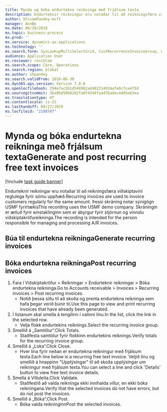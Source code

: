 ```yaml
---
title: Mynda og bóka endurtekna reikninga með frjálsum texta
description: Endurteknir reikningar eru notaðar til að reikningsfæra viðskiptavini reglulega fyrir sömu upphæð.
author: ShivamPandey-msft
manager: AnnBe
ms.date: 08/29/2018
ms.topic: business-process
ms.prod: ''
ms.service: dynamics-ax-applications
ms.technology: ''
ms.search.form: SysLookupMultiSelectGrid, CustRecurrenceInvoiceGroup, CustFreeInvoice, CustRecurrenceInvoiceTotals
audience: Application User
ms.reviewer: roschlom
ms.search.scope: Core, Operations
ms.search.region: Global
ms.author: shpandey
ms.search.validFrom: 2016-06-30
ms.dyn365.ops.version: Version 7.0.0
ms.openlocfilehash: 294e7ac5b1d548982ad402214934afe0cfce475d
ms.sourcegitcommit: 3ba95d50b8262fa0f43d4faad76adac4d05eb3ea
ms.translationtype: HT
ms.contentlocale: is-IS
ms.lasthandoff: 09/27/2019
ms.locfileid: "2188787"
---
```

# <a name="generate-and-post-recurring-free-text-invoices"></a><span data-ttu-id="fa514-103">Mynda og bóka endurtekna reikninga með frjálsum texta</span><span class="sxs-lookup"><span data-stu-id="fa514-103">Generate and post recurring free text invoices</span></span>

[!include [task guide banner](../../includes/task-guide-banner.md)]

<span data-ttu-id="fa514-104">Endurteknir reikningar eru notaðar til að reikningsfæra viðskiptavini reglulega fyrir sömu upphæð.</span><span class="sxs-lookup"><span data-stu-id="fa514-104">Recurring invoices are used to invoice customers regularly for the same amount.</span></span> <span data-ttu-id="fa514-105">Þessi skráning notar sýnigögn USMF fyrirtækis</span><span class="sxs-lookup"><span data-stu-id="fa514-105">This recording uses the USMF demo company.</span></span> <span data-ttu-id="fa514-106">Skráningin er ætluð fyrir einstaklinginn sem er ábyrgur fyrir stjórnun og vinnslu viðskiptakröfureikninga.</span><span class="sxs-lookup"><span data-stu-id="fa514-106">The recording is intended for the person responsible for managing and processing A/R invoices.</span></span>


## <a name="generate-recurring-invoices"></a><span data-ttu-id="fa514-107">Búa til endurtekna reikninga</span><span class="sxs-lookup"><span data-stu-id="fa514-107">Generate recurring invoices</span></span>

## <a name="post-recurring-invoices"></a><span data-ttu-id="fa514-108">Bóka endurtekna reikninga</span><span class="sxs-lookup"><span data-stu-id="fa514-108">Post recurring invoices</span></span>
1. <span data-ttu-id="fa514-109">Fara í Viðskiptakröfur > Reikningar > Endurteknir reikningar > Bóka endurtekna reikninga.</span><span class="sxs-lookup"><span data-stu-id="fa514-109">Go to Accounts receivable > Invoices > Recurring invoices > Post recurring invoices.</span></span>
    * <span data-ttu-id="fa514-110">Notið þessa síðu til að skoða og prenta endurtekna reikninga sem hafa þegar verið búnir til.</span><span class="sxs-lookup"><span data-stu-id="fa514-110">Use this page to view and print recurring invoices that have already been generated.</span></span>  
2. <span data-ttu-id="fa514-111">Í listanum skal smella á tengilinn í valinni línu.</span><span class="sxs-lookup"><span data-stu-id="fa514-111">In the list, click the link in the selected row.</span></span>
    * <span data-ttu-id="fa514-112">Velja flokk endurtekins reiknings.</span><span class="sxs-lookup"><span data-stu-id="fa514-112">Select the recurring invoice group.</span></span>  
3. <span data-ttu-id="fa514-113">Smellið á „Samtölur“.</span><span class="sxs-lookup"><span data-stu-id="fa514-113">Click Totals.</span></span>
    * <span data-ttu-id="fa514-114">Staðfesta samtölur fyrir flokkinn endurtekins reiknings.</span><span class="sxs-lookup"><span data-stu-id="fa514-114">Verify totals for the recurring invoice group.</span></span>  
4. <span data-ttu-id="fa514-115">Smellið á „Loka“.</span><span class="sxs-lookup"><span data-stu-id="fa514-115">Click Close.</span></span>
    * <span data-ttu-id="fa514-116">Hver lína fyrir neðan er endurtekna reikningur með frjálsum texta.</span><span class="sxs-lookup"><span data-stu-id="fa514-116">Each line below is a recurring free text invoice.</span></span> <span data-ttu-id="fa514-117">Veljið línu og smellið á hnappinn "Upplýsingar" til að skoða upplýsingar um reikningur með frjálsum texta.</span><span class="sxs-lookup"><span data-stu-id="fa514-117">You can select a line and click 'Details' button to view free text invoice details.</span></span>  
5. <span data-ttu-id="fa514-118">Smella á Villuleita.</span><span class="sxs-lookup"><span data-stu-id="fa514-118">Click Validate.</span></span>
    * <span data-ttu-id="fa514-119">Staðfestið að valda reikninga ekki innihalda villur, en ekki bóka reikningana.</span><span class="sxs-lookup"><span data-stu-id="fa514-119">Verify that the selected invoices do not have errors, but do not post the invoices.</span></span>  
6. <span data-ttu-id="fa514-120">Smellið á „Bóka“.</span><span class="sxs-lookup"><span data-stu-id="fa514-120">Click Post.</span></span>
    * <span data-ttu-id="fa514-121">Bóka valda reikninginn</span><span class="sxs-lookup"><span data-stu-id="fa514-121">Post the selected invoices.</span></span>  

